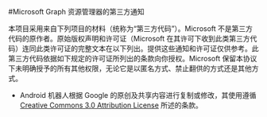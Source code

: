 #<a name="third-party-notices-for-microsoft-graph-explorer"></a>Microsoft Graph 资源管理器的第三方通知

本项目采用来自下列项目的材料（统称为“第三方代码”）。Microsoft 不是第三方代码的原作者。原始版权声明和许可证（Microsoft 在其许可下收到此类第三方代码）连同此类许可证的完整文本在以下列出。提供这些通知和许可证仅供参考。此第三方代码依据如下规定的许可证所列出的条款向你授权。Microsoft 保留本协议下未明确授予的所有其他权限，无论它是以匿名方式、禁止翻供的方式还是其他方式。 

- Android 机器人根据 Google 的原创及共享内容进行复制或修改，其使用遵循 [Creative Commons 3.0 Attribution License](http://creativecommons.org/licenses/by/3.0/) 所述的条款。